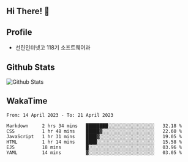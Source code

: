 ## Hi There! 👋

## Profile

-   선린인터넷고 118기 소프트웨어과

## Github Stats

![Github Stats](https://github-readme-stats.vercel.app/api/top-langs/?username=NY0510&theme=tokyonight&hide_border=true&layout=compact)

## WakaTime

<!--START_SECTION:waka-->

```text
From: 14 April 2023 - To: 21 April 2023

Markdown     2 hrs 34 mins   ████████░░░░░░░░░░░░░░░░░   32.18 %
CSS          1 hr 48 mins    █████▓░░░░░░░░░░░░░░░░░░░   22.60 %
JavaScript   1 hr 31 mins    ████▓░░░░░░░░░░░░░░░░░░░░   19.05 %
HTML         1 hr 14 mins    ████░░░░░░░░░░░░░░░░░░░░░   15.58 %
EJS          18 mins         █░░░░░░░░░░░░░░░░░░░░░░░░   03.96 %
YAML         14 mins         ▓░░░░░░░░░░░░░░░░░░░░░░░░   03.05 %
```

<!--END_SECTION:waka-->
